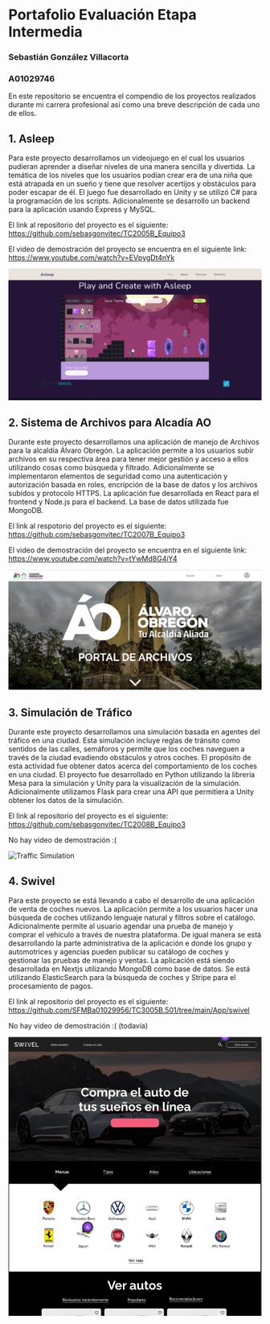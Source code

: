 # Portafolio Evaluación Etapa Intermedia
### Sebastián González Villacorta
### A01029746

En este repositorio se encuentra el compendio de los proyectos realizados durante mi carrera profesional así como una breve descripción de cada uno de ellos.

## 1. Asleep
Para este proyecto desarrollamos un videojuego en el cual los usuarios pudieran aprender a diseñar niveles de una manera sencilla y divertida. La temática de los niveles que los usuarios podían crear era de una niña que está atrapada en un sueño y tiene que resolver acertijos y obstáculos para poder escapar de él. El juego fue desarrollado en Unity y se utilizó C# para la programación de los scripts. Adicionalmente se desarrollo un backend para la aplicación usando Express y MySQL.

El link al repositorio del proyecto es el siguiente:
https://github.com/sebasgonvitec/TC2005B_Equipo3

El video de demostración del proyecto se encuentra en el siguiente link:
https://www.youtube.com/watch?v=EVpygDt4nYk

![Asleep](https://github.com/sebasgonvitec/portafolio-ev-intermedia-sgv/blob/main/imgs/aslpeed.png)

## 2. Sistema de Archivos para Alcadía AO
Durante este proyecto desarrollamos una aplicación de manejo de Archivos para la alcaldía Álvaro Obregón. La aplicación permite a los usuarios subir archivos en su respectiva área para tener mejor gestión y acceso a ellos utilizando cosas como búsqueda y filtrado. Adicionalmente se implementaron elementos de seguridad como una autenticación y autorización basada en roles, encripción de la base de datos y los archivos subidos y protocolo HTTPS. La aplicación fue desarrollada en React para el frontend y Node.js para el backend. La base de datos utilizada fue MongoDB.

El link al respotorio del proyecto es el siguiente:
https://github.com/sebasgonvitec/TC2007B_Equipo3

El video de demostración del proyecto se encuentra en el siguiente link:
https://www.youtube.com/watch?v=tYwMd8G4iY4

![File System for Local Municipality](https://github.com/sebasgonvitec/portafolio-ev-intermedia-sgv/blob/main/imgs/alcadio.png)	

## 3. Simulación de Tráfico
Durante este proyecto desarrollamos una simulación basada en agentes del tráfico en una ciudad. Esta simulación incluye reglas de tránsito como sentidos de las calles, semáforos y permite que los coches naveguen a través de la ciudad evadiendo obstáculos y otros coches. El propósito de esta actividad fue obtener datos acerca del comportamiento de los coches en una ciudad. El proyecto fue desarrollado en Python utilizando la librería Mesa para la simulación y Unity para la visualización de la simulación. Adicionalmente utilizamos Flask para crear una API que permitiera a Unity obtener los datos de la simulación.

El link al repositorio del proyecto es el siguiente:
https://github.com/sebasgonvitec/TC2008B_Equipo3

No hay video de demostración :(

![Traffic Simulation](https://github.com/sebasgonvitec/TC2008B_Equipo3/blob/main/models/Images/ezgif-3-c44e33516b.gif)

## 4. Swivel
Para este proyecto se está llevando a cabo el desarrollo de una aplicación de venta de coches nuevos. La aplicación permite a los usuarios hacer una búsqueda de coches utilizando lenguaje natural y filtros sobre el catálogo. Adicionalmente permite al usuario agendar una prueba de manejo y comprar el vehículo a través de nuestra plataforma. De igual manera se está desarrollando la parte administrativa de la aplicación e donde los grupo y automotrices y agencias pueden publicar su catálogo de coches y gestionar las pruebas de manejo y ventas. La aplicación está siendo desarrollada en Nextjs utilizando MongoDB como base de datos. Se está utilizando ElasticSearch para la búsqueda de coches y Stripe para el procesamiento de pagos.

El link al repositorio del proyecto es el siguiente:
https://github.com/SFMBa01029956/TC3005B.501/tree/main/App/swivel

No hay video de demostración :( (todavía)

![Swivel](https://github.com/sebasgonvitec/portafolio-ev-intermedia-sgv/blob/main/imgs/swuile.png)